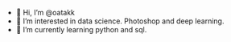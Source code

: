 - 👋 Hi, I’m @oatakk
- 👀 I’m interested in data science. Photoshop and deep learning.
- 🌱 I’m currently learning python and sql.

<!---
oatakk/oatakk is a ✨ special ✨ repository because its `README.md` (this file) appears on your GitHub profile.
You can click the Preview link to take a look at your changes.
--->
